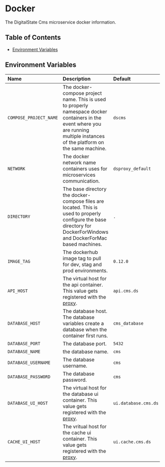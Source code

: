 # Docker

The DigitalState Cms microservice docker information.

## Table of Contents

- [Environment Variables](#environment-variables)

## Environment Variables

| Name | Description | Default |
| :--- | :---------- | :------ |
| `COMPOSE_PROJECT_NAME` | The docker-compose project name. This is used to properly namespace docker containers in the event where you are running multiple instances of the platform on the same machine. | `dscms` |
| `NETWORK` | The docker network name containers uses for microservices communication. | `dsproxy_default` |
| `DIRECTORY` | The base directory the docker-compose files are located. This is used to properly configure the base directory for DockerForWindows and DockerForMac based machines. | `.` |
| `IMAGE_TAG` | The dockerhub image tag to pull for dev, stag and prod environments. | `0.12.0` |
| `API_HOST` | The virtual host for the api container. This value gets registered with the [proxy](https://github.com/DigitalState/Proxy). | `api.cms.ds` |
| `DATABASE_HOST` | The database host. The database variables create a database when the container first runs. | `cms_database` |
| `DATABASE_PORT` | The database port. | `5432` |
| `DATABASE_NAME` | the database name. | `cms` |
| `DATABASE_USERNAME` | The database username. | `cms` |
| `DATABASE_PASSWORD` | The database password. | `cms` |
| `DATABASE_UI_HOST` | The virtual host for the database ui container. This value gets registered with the [proxy](https://github.com/DigitalState/Proxy). | `ui.database.cms.ds` |
| `CACHE_UI_HOST` | The vritual host for the cache ui container. This value gets registered with the [proxy](https://github.com/DigitalState/Proxy). | `ui.cache.cms.ds` |
